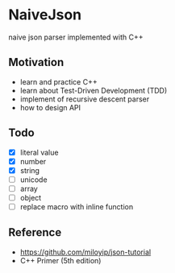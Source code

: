 # NaiveJson

naive json parser implemented with C++

## Motivation

- learn and practice C++
- learn about Test-Driven Development (TDD)
- implement of recursive descent parser
- how to design API

## Todo

- [x] literal value
- [x] number
- [x] string
- [ ] unicode
- [ ] array
- [ ] object
- [ ] replace macro with inline function

## Reference

- https://github.com/miloyip/json-tutorial
- C++ Primer (5th edition)